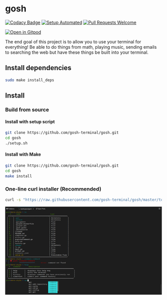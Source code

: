 # gosh

[![Codacy Badge](https://api.codacy.com/project/badge/Grade/e77cb20b738d47138194279fa764990c)](https://www.codacy.com/manual/seanhellum45/gosh?utm_source=github.com&utm_medium=referral&utm_content=gosh-terminal/gosh&utm_campaign=Badge_Grade)
[![Setup Automated](https://img.shields.io/badge/setup-automated-blue?logo=gitpod)](https://gitpod.io/from-referrer/)
[![Pull Requests Welcome](https://img.shields.io/badge/PRs-welcome-brightgreen.svg)](http://makeapullrequest.com)

[![Open in Gitpod](https://gitpod.io/button/open-in-gitpod.svg)](https://gitpod.io/#https://github.com/gosh-terminal/gosh)

The end goal of this project is to allow you to use your terminal for
everything! Be able to do things from math, playing music, sending emails to
searching the web but have these things be built into your terminal.

## Install dependencies

```bash
sudo make install_deps
```

## Install

### Build from source

#### Install with setup script

```bash
git clone https://github.com/gosh-terminal/gosh.git
cd gosh
./setup.sh
```

#### Install with Make

```bash
git clone https://github.com/gosh-terminal/gosh.git
cd gosh
make install
```

### One-line curl installer (Recommended)

```bash
curl -s "https://raw.githubusercontent.com/gosh-terminal/gosh/master/tools/install" | sh
```

![Example of goshell](https://github.com/gosh-terminal/gosh/blob/master/images/example.png?raw=true)
